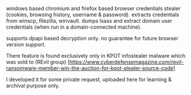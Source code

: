 windows based chromium and firefox based browser credentials stealer (cookies, browsing history, username & password). 
extracts credentials from winscp, filezilla, winvault.
dumps lsass and extract domain user credentials (when run in a domain-connected machine).

supports dpapi based decryption only. no guarantee for future browser version support.

There feature is found exclusively only in KPOT infostealer malware which was sold to (REvil group) [https://www.cyberdefensemagazine.com/revil-ransomware-member-win-the-auction-for-kpot-stealer-source-code]

I developed it for some private request, uploaded here for learning & archival purpose only.

